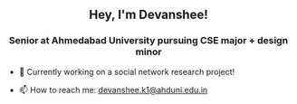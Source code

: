 <h2 align="center">Hey, I'm Devanshee!</h1>
<h3 align="center">Senior at Ahmedabad University pursuing CSE major + design minor</h3>

- :seedling: Currently working on a social network research project!

- :mailbox: How to reach me: devanshee.k1@ahduni.edu.in
<!--
**devansheek/devansheek** is a ✨ _special_ ✨ repository because its `README.md` (this file) appears on your GitHub profile.

Here are some ideas to get you started:

- 🔭 I’m currently working on ...
- 🌱 I’m currently learning ...
- 👯 I’m looking to collaborate on ...
- 🤔 I’m looking for help with ...
- 💬 Ask me about ...
- 📫 How to reach me: ...
- 😄 Pronouns: ...
- ⚡ Fun fact: ...
-->
